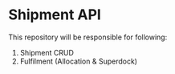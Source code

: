# Shipment API
This repository will be responsible for following:
1. Shipment CRUD
2. Fulfilment (Allocation & Superdock)
